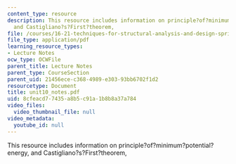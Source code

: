 ```yaml
---
content_type: resource
description: This resource includes information on principle?of?minimum?potential?energy,
  and Castigliano?s?First?theorem,
file: /courses/16-21-techniques-for-structural-analysis-and-design-spring-2005/8cfeacd77435a8b5c91a1b8b8a37a784_unit10_notes.pdf
file_type: application/pdf
learning_resource_types:
- Lecture Notes
ocw_type: OCWFile
parent_title: Lecture Notes
parent_type: CourseSection
parent_uid: 21456ece-c368-4989-e303-93bb6702f1d2
resourcetype: Document
title: unit10_notes.pdf
uid: 8cfeacd7-7435-a8b5-c91a-1b8b8a37a784
video_files:
  video_thumbnail_file: null
video_metadata:
  youtube_id: null
---
```

This resource includes information on principle?of?minimum?potential?energy, and Castigliano?s?First?theorem,

